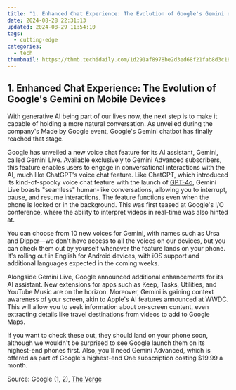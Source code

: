 ```yaml
---
title: "1. Enhanced Chat Experience: The Evolution of Google's Gemini on Mobile Devices"
date: 2024-08-28 22:31:13
updated: 2024-08-29 11:54:10
tags:
  - cutting-edge
categories:
  - tech
thumbnail: https://thmb.techidaily.com/1d291af8978be2d3ed68f21fab8d3c18b52d91cbf5f6bf24cf32d1b4599125f8.jpg
---
```


## 1. Enhanced Chat Experience: The Evolution of Google's Gemini on Mobile Devices

With generative AI being part of our lives now, the next step is to make it capable of holding a more natural conversation. As unveiled during the company's Made by Google event, Google's Gemini chatbot has finally reached that stage.

 Google has unveiled a new voice chat feature for its AI assistant, Gemini, called Gemini Live. Available exclusively to Gemini Advanced subscribers, this feature enables users to engage in conversational interactions with the AI, much like ChatGPT's voice chat feature. Like ChatGPT, which introduced its kind-of-spooky voice chat feature with the launch of [GPT-4o](https://some-approaches.techidaily.com/unlock-your-creative-potential-with-the-premier-free-software-lineup-on-mac-for-2024/), Gemini Live boasts "seamless" human-like conversations, allowing you to interrupt, pause, and resume interactions. The feature functions even when the phone is locked or in the background. This was first teased at Google's I/O conference, where the ability to interpret videos in real-time was also hinted at.

 You can choose from 10 new voices for Gemini, with names such as Ursa and Dipper—we don't have access to all the voices on our devices, but you can check them out by yourself whenever the feature lands on your phone. It's rolling out in English for Android devices, with iOS support and additional languages expected in the coming weeks.

 Alongside Gemini Live, Google announced additional enhancements for its AI assistant. New extensions for apps such as Keep, Tasks, Utilities, and YouTube Music are on the horizon. Moreover, Gemini is gaining context awareness of your screen, akin to Apple's AI features announced at WWDC. This will allow you to seek information about on-screen content, even extracting details like travel destinations from videos to add to Google Maps.

 If you want to check these out, they should land on your phone soon, although we wouldn't be surprised to see Google launch them on its highest-end phones first. Also, you'll need Gemini Advanced, which is offered as part of Google's highest-end One subscription costing $19.99 a month.

 Source: Google ([1](https://www.youtube.com/watch?v=N%5Fy2tP9of8A), [2](https://blog.google/products/gemini/made-by-google-gemini-ai-updates/)), [The Verge](https://www.theverge.com/2024/8/13/24219553/google-gemini-live-voice-chat-mode)

<ins class="adsbygoogle"
     style="display:block"
     data-ad-format="autorelaxed"
     data-ad-client="ca-pub-7571918770474297"
     data-ad-slot="1223367746"></ins>



<ins class="adsbygoogle"
     style="display:block"
     data-ad-client="ca-pub-7571918770474297"
     data-ad-slot="8358498916"
     data-ad-format="auto"
     data-full-width-responsive="true"></ins>
